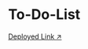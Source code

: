 # To-Do-List

[Deployed Link ↗️](https://651996242e43b26833393aba--enchanting-entremet-c352ad.netlify.app/)
